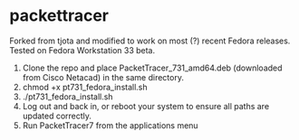 # packettracer

Forked from tjota and modified to work on most (?) recent Fedora releases. Tested on Fedora Workstation 33 beta.

1. Clone the repo and place PacketTracer_731_amd64.deb (downloaded from Cisco Netacad) in the same directory. 
2. chmod +x pt731_fedora_install.sh
3. ./pt731_fedora_install.sh
4. Log out and back in, or reboot your system to ensure all paths are updated correctly.
5. Run PacketTracer7 from the applications menu
